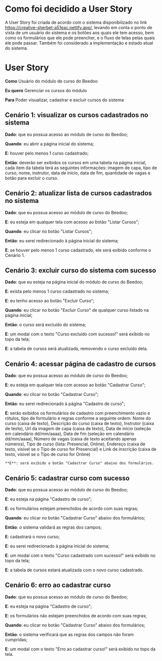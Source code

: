 # Como foi decidido a User Story
A User Story foi criada de acordo com o sistema disponibilizado no link https://creative-sherbet-a51eac.netlify.app/, levando em conta 
o ponto de vista de um usuário do sistema e os botões aos quais ele tem acesso, bem como os formulários que ele pode preencher, e o 
fluxo de telas pelas quais ele pode passar. Também foi considerado a implementação e estado atual do sistema.

# User Story
**Como**
	Usuário do módulo de curso do Beedoo

**Eu quero**
	Gerenciar os cursos do módulo

**Para**
	Poder visualizar, cadastrar e excluir cursos do sistema
	
## Cenário 1: visualizar os cursos cadastrados no sistema
**Dado**: que eu possua acesso ao módulo de curso do Beedoo;

**Quando**: eu abrir a página inicial do sistema;

**E**: houver pelo menos 1 curso cadastrado;
	
**Então**: deverão ser exibidos os cursos em uma tabela na página inicial, cada item da tabela terá as seguintes informações:
		imagem de capa, tipo de curso, nome, instrutor, data de início, data de fim, quantidade de vagas e botão para excluir o curso.
		
## Cenário 2: atualizar lista de cursos cadastrados no sistema
**Dado**: que eu possua acesso ao módulo de curso do Beedoo;

**E**: eu esteja em qualquer tela com acesso ao botão "Listar Cursos";
	
**Quando**: eu clicar no botão "Listar Cursos";

**Então**: eu serei redirecionado à página inicial do sistema;

**E**: se houver pelo menos 1 curso cadastrado, ele será exibido conforme o Cenário 1.
			
## Cenário 3: excluir curso do sistema com sucesso
**Dado**: que eu esteja na página inicial do módulo de curso do Beedoo;

**E**: exista pelo menos 1 curso cadastrado no sistema;
	
**E**: eu tenho acesso ao botão "Excluir Curso";
	
**Quando**: eu clicar no botão "Excluir Curso" de qualquer curso listado na página inicial;

**Então**: o curso será excluído do sistema;

**E**: um modal com o texto "Curso excluído com sucesso!" será exibido no topo da tela;
	
**E**: a tabela de cursos será atualizada, removendo o curso excluído dela.
			
## Cenário 4: acessar página de cadastro de cursos
**Dado**: que eu possua acesso ao módulo de curso do Beedoo;

**E**: eu esteja em qualquer tela com acesso ao botão "Cadastrar Curso";
	
**Quando**: eu clicar no botão "Cadastrar Curso";

**Então**: eu serei redirecionado à página "Cadastro de curso";

**E**: serão exibidos os formulários de cadastro com preenchimento vazio e rótulos, tipo de formulário e regras conforme a
	seguinte ordem: Nome do curso (caixa de texto), Descrição do curso (caixa de texto), Instrutor (caixa de texto), Url da
	imagem de capa (caixa de texto), Data de início (seleção em calendário dd/mm/aaaa), Data de fim (seleção em calendário dd/mm/aaaa),
	Número de vagas (caixa de texto aceitando apenas números), Tipo de curso (lista: Presencial, Online), Endereço (caixa de texto,
	vísivel se o Tipo de curso for Presencial) e Link de inscrição (caixa de texto, vísivel se o Tipo de curso for Online)
	
	**E**: será exibido o botão "Cadastrar Curso" abaixo dos formulários.
	
## Cenário 5: cadastrar curso com sucesso
**Dado**: que eu possua acesso ao módulo de curso do Beedoo;

**E**: eu esteja na página "Cadastro de curso";
	
**E**: os formulários estejam preenchidos de acordo com suas regras;
	
**Quando**: eu clicar no botão "Cadastrar Curso" abaixo dos formulários;

**Então**: o sistema validará as regras dos campos;

**E**: cadastrará o novo curso;
	
**E**: eu serei redirecionado à página inicial do sistema;
	
**E**: um modal com o texto "Curso cadastrado com sucesso!" será exibido no topo da tela;
	
**E**: a tabela de cursos estará atualizada com o novo curso cadastrado.
			
## Cenário 6: erro ao cadastrar curso
**Dado**: que eu possua acesso ao módulo de curso do Beedoo;

**E**: eu esteja na página "Cadastro de curso";
	
**E**: os formulários não estejam preenchidos de acordo com suas regras;
	
**Quando**: eu clicar no botão "Cadastrar Curso" abaixo dos formulários;

**Então**: o sistema verificará que as regras dos campos não foram cumpridas;

**E**: um modal com o texto "Erro ao cadastrar curso!" será exibido no topo da tela.